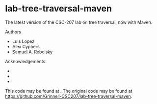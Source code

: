 # lab-tree-traversal-maven

The latest version of the CSC-207 lab on tree traversal, now with Maven.

Authors

* Luis Lopez
* Alex Cyphers
* Samuel A. Rebelsky

Acknowledgements

*
*
*

This code may be found at <URL>. The original code may be found at <https://github.com/Grinnell-CSC207/lab-tree-traversal-maven>.

